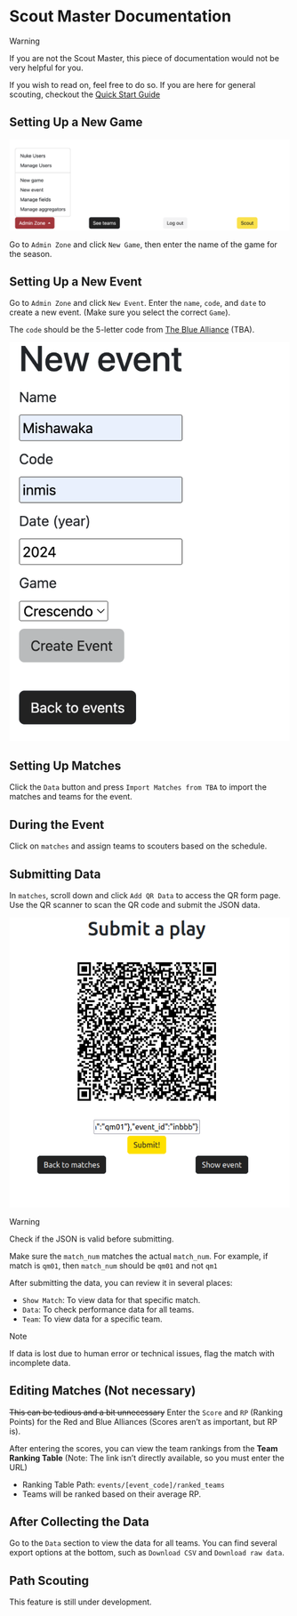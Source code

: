 # Scout Master Documentation

> [!WARNING]
> If you are not the Scout Master, this piece of documentation would not be very helpful for you. 
> 
> If you wish to read on, feel free to do so. 
> If you are here for general scouting, checkout the [Quick Start Guide](QUICK_START.md)

## Setting Up a New Game

![Scoutmaster Setup](images/scoutmaster_setup.png)

Go to `Admin Zone` and click `New Game`, then enter the name of the game for the season.

## Setting Up a New Event

Go to `Admin Zone` and click `New Event`. Enter the `name`, `code`, and `date` to create a new event. (Make sure you select the correct `Game`).

The `code` should be the 5-letter code from [The Blue Alliance](https://www.thebluealliance.com/) (TBA).

![New Event](images/new_event.png)

## Setting Up Matches

Click the `Data` button and press `Import Matches from TBA` to import the matches and teams for the event.

## During the Event

Click on `matches` and assign teams to scouters based on the schedule.

## Submitting Data

In `matches`, scroll down and click `Add QR Data` to access the QR form page. Use the QR scanner to scan the QR code and submit the JSON data. 

![Submit Play](images/submit_play.png)

> [!WARNING] 
> Check if the JSON is valid before submitting. 
> 
> Make sure the `match_num` matches the actual `match_num`. For example, if match is `qm01`, then `match_num` should be `qm01` and not `qm1`

After submitting the data, you can review it in several places:
- `Show Match`: To view data for that specific match.
- `Data`: To check performance data for all teams.
- `Team`: To view data for a specific team.

> [!NOTE]
> If data is lost due to human error or technical issues, flag the match with incomplete data. 

## Editing Matches (Not necessary)

~~This can be tedious and a bit unnecessary~~
Enter the `Score` and `RP` (Ranking Points) for the Red and Blue Alliances (Scores aren’t as important, but RP is).

After entering the scores, you can view the team rankings from the **Team Ranking Table** (Note: The link isn’t directly available, so you must enter the URL)
- Ranking Table Path: `events/[event_code]/ranked_teams`
- Teams will be ranked based on their average RP.

## After Collecting the Data

Go to the `Data` section to view the data for all teams. You can find several export options at the bottom, such as `Download CSV` and `Download raw data`.

## Path Scouting
This feature is still under development.
